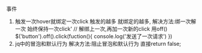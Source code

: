 

事件
1. 触发一次hover就绑定一次click 触发的越多 就绑定的越多, 
解决方法:绑一次解一次 始终保持一次click'
        // 解绑上一次,再加一次新的click   用off()
    $('button').off().click(fuction(){
        console.log('发送了一次请求')
    })
2. jq中的冒泡和默认行为
解决方法:阻止冒泡和默认行为
   直接return false;